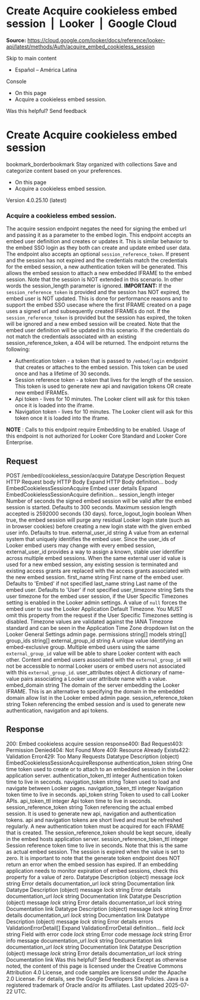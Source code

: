# Create Acquire cookieless embed session  |  Looker  |  Google Cloud

**Source:** https://cloud.google.com/looker/docs/reference/looker-api/latest/methods/Auth/acquire_embed_cookieless_session

Skip to main content 


  * Español – América Latina

Console 
  * On this page
  * Acquire a cookieless embed session.




Was this helpful?
Send feedback 
#  Create Acquire cookieless embed session
bookmark_borderbookmark Stay organized with collections  Save and categorize content based on your preferences.
  * On this page
  * Acquire a cookieless embed session.


Version 4.0.25.10 (latest) 
### Acquire a cookieless embed session.
The acquire session endpoint negates the need for signing the embed url and passing it as a parameter to the embed login. This endpoint accepts an embed user definition and creates or updates it. This is similar behavior to the embed SSO login as they both can create and update embed user data.
The endpoint also accepts an optional `session_reference_token`. If present and the session has not expired and the credentials match the credentials for the embed session, a new authentication token will be generated. This allows the embed session to attach a new embedded IFRAME to the embed session. Note that the session is NOT extended in this scenario. In other words the session_length parameter is ignored.
**IMPORTANT:** If the `session_reference_token` is provided and the session has NOT expired, the embed user is NOT updated. This is done for performance reasons and to support the embed SSO usecase where the first IFRAME created on a page uses a signed url and subsequently created IFRAMEs do not.
If the `session_reference_token` is provided but the session has expired, the token will be ignored and a new embed session will be created. Note that the embed user definition will be updated in this scenario.
If the credentials do not match the credentials associated with an existing session_reference_token, a 404 will be returned.
The endpoint returns the following:
  * Authentication token - a token that is passed to `/embed/login` endpoint that creates or attaches to the embed session. This token can be used once and has a lifetime of 30 seconds.
  * Session reference token - a token that lives for the length of the session. This token is used to generate new api and navigation tokens OR create new embed IFRAMEs.
  * Api token - lives for 10 minutes. The Looker client will ask for this token once it is loaded into the iframe.
  * Navigation token - lives for 10 minutes. The Looker client will ask for this token once it is loaded into the iframe.


**NOTE** : Calls to this endpoint require Embedding to be enabled. Usage of this endpoint is not authorized for Looker Core Standard and Looker Core Enterprise.
## Request
POST /embed/cookieless_session/acquire 
Datatype
Description
Request
HTTP Request 
body
HTTP Body 
Expand HTTP Body definition... 
body
EmbedCookielessSessionAcquire
Embed user details
Expand EmbedCookielessSessionAcquire definition... 
session_length
integer 
Number of seconds the signed embed session will be valid after the embed session is started. Defaults to 300 seconds. Maximum session length accepted is 2592000 seconds (30 days).
force_logout_login
boolean 
When true, the embed session will purge any residual Looker login state (such as in browser cookies) before creating a new login state with the given embed user info. Defaults to true.
external_user_id
string 
A value from an external system that uniquely identifies the embed user. Since the user_ids of Looker embed users may change with every embed session, external_user_id provides a way to assign a known, stable user identifier across multiple embed sessions. When the same external user id value is used for a new embed session, any existing session is terminated and existing access grants are replaced with the access grants associated with the new embed session.
first_name
string 
First name of the embed user. Defaults to 'Embed' if not specified
last_name
string 
Last name of the embed user. Defaults to 'User' if not specified
user_timezone
string 
Sets the user timezone for the embed user session, if the User Specific Timezones setting is enabled in the Looker admin settings. A value of `null` forces the embed user to use the Looker Application Default Timezone. You MUST omit this property from the request if the User Specific Timezones setting is disabled. Timezone values are validated against the IANA Timezone standard and can be seen in the Application Time Zone dropdown list on the Looker General Settings admin page.
permissions
string[] 
models
string[] 
group_ids
string[] 
external_group_id
string 
A unique value identifying an embed-exclusive group. Multiple embed users using the same `external_group_id` value will be able to share Looker content with each other. Content and embed users associated with the `external_group_id` will not be accessible to normal Looker users or embed users not associated with this `external_group_id`.
user_attributes
object 
A dictionary of name-value pairs associating a Looker user attribute name with a value.
embed_domain
string 
The domain of the server embedding the Looker IFRAME. This is an alternative to specifying the domain in the embedded domain allow list in the Looker embed admin page.
session_reference_token
string 
Token referencing the embed session and is used to generate new authentication, navigation and api tokens.
## Response
200: Embed cookieless acquire session response400: Bad Request403: Permission Denied404: Not Found More
409: Resource Already Exists422: Validation Error429: Too Many Requests
Datatype
Description
(object)
EmbedCookielessSessionAcquireResponse
authentication_token
string 
One time token used to create or to attach to an embedded session in the Looker application server.
authentication_token_ttl
integer 
Authentication token time to live in seconds.
navigation_token
string 
Token used to load and navigate between Looker pages.
navigation_token_ttl
integer 
Navigation token time to live in seconds.
api_token
string 
Token to used to call Looker APIs. 
api_token_ttl
integer 
Api token time to live in seconds.
session_reference_token
string 
Token referencing the actual embed session. It is used to generate new api, navigation and authentication tokens. api and navigation tokens are short lived and must be refreshed regularly. A new authentication token must be acquired for each IFRAME that is created. The session_reference_token should be kept secure, ideally in the embed hosts application server. 
session_reference_token_ttl
integer 
Session reference token time to live in seconds. Note that this is the same as actual embed session. The session is expired when the value is set to zero. It is important to note that the generate token endpoint does NOT return an error when the embed session has expired. If an embedding application needs to monitor expiration of embed sessions, check this property for a value of zero.
Datatype
Description
(object)
message
_lock_
string 
Error details
documentation_url
_lock_
string 
Documentation link
Datatype
Description
(object)
message
_lock_
string 
Error details
documentation_url
_lock_
string 
Documentation link
Datatype
Description
(object)
message
_lock_
string 
Error details
documentation_url
_lock_
string 
Documentation link
Datatype
Description
(object)
message
_lock_
string 
Error details
documentation_url
_lock_
string 
Documentation link
Datatype
Description
(object)
message
_lock_
string 
Error details
errors
ValidationErrorDetail[] 
Expand ValidationErrorDetail definition... 
field
_lock_
string 
Field with error
code
_lock_
string 
Error code
message
_lock_
string 
Error info message
documentation_url
_lock_
string 
Documentation link
documentation_url
_lock_
string 
Documentation link
Datatype
Description
(object)
message
_lock_
string 
Error details
documentation_url
_lock_
string 
Documentation link
Was this helpful?
Send feedback 
Except as otherwise noted, the content of this page is licensed under the Creative Commons Attribution 4.0 License, and code samples are licensed under the Apache 2.0 License. For details, see the Google Developers Site Policies. Java is a registered trademark of Oracle and/or its affiliates.
Last updated 2025-07-22 UTC.


